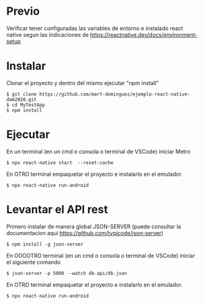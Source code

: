 # Previo
Verificar tener configuradas las variables de entorno e instalado react native  segun las indicaciones de https://reactnative.dev/docs/environment-setup
# Instalar
Clonar el proyecto y dentro del mismo ejecutar "npm install" 

```
$ git clone https://github.com/mart-dominguez/ejemplo-react-native-dam2020.git
$ cd MyTestApp
$ npm install
```

# Ejecutar
En un terminal (en un cmd o consola o terminal de VSCode) iniciar Metro
```
$ npx react-native start  --reset-cache
```

En OTRO terminal empaquetar el proyecto e instalarlo en el emulador.
```
$ npx react-native run-android
```

# Levantar el API rest
Primero instalar de manera global JSON-SERVER (puede consultar la documentacion aqui https://github.com/typicode/json-server)
```
$ npm install -g json-server
```

En OOOOTRO terminal (en un cmd o consola o terminal de VSCode) iniciar el siguiente comando
```
$ json-server -p 5000 --watch db-api/db.json
```

En OTRO terminal empaquetar el proyecto e instalarlo en el emulador.
```
$ npx react-native run-android
```

